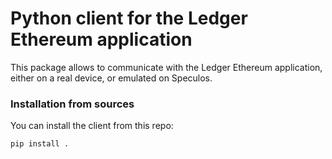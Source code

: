 # Python client for the Ledger Ethereum application

This package allows to communicate with the Ledger Ethereum application, either on a
real device, or emulated on Speculos.

### Installation from sources

You can install the client from this repo:

```bash
pip install .
```
